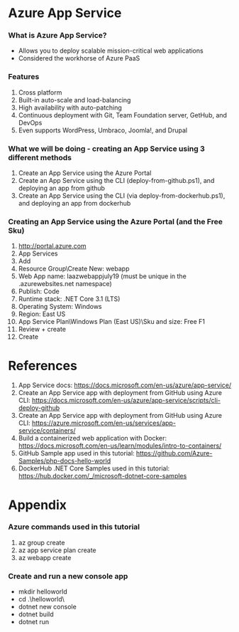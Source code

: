 # Azure App Service

### What is Azure App Service?
- Allows you to deploy scalable mission-critical web applications
- Considered the workhorse of Azure PaaS

### Features
1. Cross platform
2. Built-in auto-scale and load-balancing
3. High availability with auto-patching
4. Continuous deployment with Git, Team Foundation server, GetHub, and DevOps
5. Even supports WordPress, Umbraco, Joomla!, and Drupal

### What we will be doing - creating an App Service using 3 different methods
1. Create an App Service using the Azure Portal
2. Create an App Service using the CLI (deploy-from-github.ps1), and deploying an app from github
3. Create an App Service using the CLI (via deploy-from-dockerhub.ps1), and deploying an app from dockerhub 

### Creating an App Service using the Azure Portal (and the Free Sku)
1. http://portal.azure.com
2. App Services
3. Add
4. Resource Group\Create New: webapp
5. Web App name: laazwebappjuly19 (must be unique in the .azurewebsites.net namespace)
6. Publish: Code
7. Runtime stack: .NET Core 3.1 (LTS)
8. Operating System: Windows
9. Region: East US
10. App Service Plan\Windows Plan (East US)\Sku and size: Free F1
11. Review + create
12. Create

# References
1. App Service docs: https://docs.microsoft.com/en-us/azure/app-service/
2. Create an App Service app with deployment from GitHub using Azure CLI: https://docs.microsoft.com/en-us/azure/app-service/scripts/cli-deploy-github
3. Create an App Service app with deployment from GitHub using Azure CLI: https://azure.microsoft.com/en-us/services/app-service/containers/
4. Build a containerized web application with Docker: https://docs.microsoft.com/en-us/learn/modules/intro-to-containers/
5. GitHub Sample app used in this tutorial: https://github.com/Azure-Samples/php-docs-hello-world
6. DockerHub .NET Core Samples used in this tutorial: https://hub.docker.com/_/microsoft-dotnet-core-samples

# Appendix

### Azure commands used in this tutorial
1. az group create
2. az app service plan create
3. az webapp create

### Create and run a new console app
- mkdir helloworld
- cd .\helloworld\
- dotnet new console
- dotnet build
- dotnet run